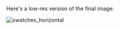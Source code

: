 Here's a low-res version of the final image:

![swatches_horizontal](https://github.com/karlahrnndz/mountain-accidents-medium/assets/12849170/668b6360-50f0-4638-8e8d-4a7960f512e1)
